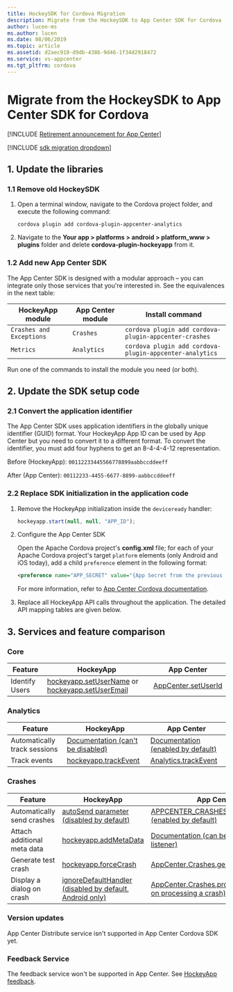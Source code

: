 ```yaml
---
title: HockeySDK for Cordova Migration
description: Migrate from the HockeySDK to App Center SDK for Cordova
author: lucen-ms
ms.author: lucen
ms.date: 08/06/2019
ms.topic: article
ms.assetid: d2aec910-d9db-4386-9d46-1f34d2918472
ms.service: vs-appcenter
ms.tgt_pltfrm: cordova
---
```


# Migrate from the HockeySDK to App Center SDK for Cordova
[!INCLUDE [Retirement announcement for App Center](~/includes/retirement.md)]

[!INCLUDE [sdk migration dropdown](includes/sdk-migration-dropdown.md)]

## 1. Update the libraries

### 1.1 Remove old HockeySDK

1. Open a terminal window, navigate to the Cordova project folder, and execute the following command:

   ```shell
   cordova plugin add cordova-plugin-appcenter-analytics
   ```

1. Navigate to the **Your app > platforms > android > platform_www > plugins** folder and delete **cordova-plugin-hockeyapp** from it.

### 1.2 Add new App Center SDK

The App Center SDK is designed with a modular approach – you can integrate only those services that you're interested in. See the equivalences in the next table:

HockeyApp module         | App Center module | Install command
------------------------ | ----------------- |---
`Crashes and Exceptions` | `Crashes`         | `cordova plugin add cordova-plugin-appcenter-crashes`
`Metrics`                | `Analytics`       | `cordova plugin add cordova-plugin-appcenter-analytics`

Run one of the commands to install the module you need (or both).

## 2. Update the SDK setup code

### 2.1 Convert the application identifier

The App Center SDK uses application identifiers in the globally unique identifier (GUID) format. Your HockeyApp App ID can be used by App Center but you need to convert it to a different format. To convert the identifier, you must add four hyphens to get an 8-4-4-4-12 representation.

Before (HockeyApp):
`00112233445566778899aabbccddeeff`

After (App Center):
`00112233-4455-6677-8899-aabbccddeeff`

### 2.2 Replace SDK initialization in the application code

1. Remove the HockeyApp initialization inside the `deviceready` handler:

   ```javascript
   hockeyapp.start(null, null, "APP_ID");
   ```

1. Configure the App Center SDK

    Open the Apache Cordova project's **config.xml** file; for each of your Apache Cordova project's target `platform` elements (only Android and iOS today), add a child `preference` element in the following format:

    ```xml
    <preference name="APP_SECRET" value="{App Secret from the previous step}" />
    ```

    For more information, refer to [App Center Cordova documentation](~/sdk/getting-started/cordova.md#configuring-the-plugins).

1. Replace all HockeyApp API calls throughout the application. The detailed API mapping tables are given below.

## 3. Services and feature comparison

### Core

Feature | HockeyApp | App Center
------- | --------- | ---
Identify Users | [hockeyapp.setUserName](https://github.com/bitstadium/HockeySDK-Cordova#hockeyappsetusername) or [hockeyapp.setUserEmail](https://github.com/bitstadium/HockeySDK-Cordova#hockeyappsetuseremail) | [AppCenter.setUserId](~/sdk/other-apis/cordova.md#identify-users)

### Analytics

Feature | HockeyApp | App Center
------- | --------- | ---
Automatically track sessions | [Documentation (can't be disabled)](https://github.com/bitstadium/HockeySDK-Cordova#tracking-custom-events) | [Documentation (enabled by default)](~/sdk/analytics/cordova.md#wait-for-js-to-enable-app-center-analytics)
Track events | [hockeyapp.trackEvent](https://github.com/bitstadium/HockeySDK-Cordova#hockeyapptrackevent) | [Analytics.trackEvent](~/sdk/analytics/cordova.md#custom-events)

### Crashes

Feature | HockeyApp | App Center
------- | --------- | ---
Automatically send crashes | [autoSend parameter (disabled by default)](https://github.com/bitstadium/HockeySDK-Cordova#hockeyappstart) | [APPCENTER_CRASHES_ALWAYS_SEND (enabled by default)](~/sdk/crashes/cordova.md#processing-crashes-in-javascript)
Attach additional meta data | [hockeyapp.addMetaData](https://github.com/bitstadium/HockeySDK-Cordova#hockeyappaddmetadata) | [Documentation (can be attached from listener)](~/sdk/crashes/cordova.md#add-attachments-to-a-crash-report)
Generate test crash | [hockeyapp.forceCrash](https://github.com/bitstadium/HockeySDK-Cordova#hockeyappforcecrash) | [AppCenter.Crashes.generateTestCrash](~/sdk/crashes/cordova.md#generate-a-test-crash)
Display a dialog on crash | [ignoreDefaultHandler (disabled by default, Android only)](https://github.com/bitstadium/HockeySDK-Cordova#hockeyappstart) | [AppCenter.Crashes.process (callback on processing a crash)](~/sdk/crashes/cordova.md#processing-crashes-in-javascript)

### Version updates
App Center Distribute service isn't supported in App Center Cordova SDK yet. 

### Feedback Service
The feedback service won't be supported in App Center. See [HockeyApp feedback](feedback.md).

